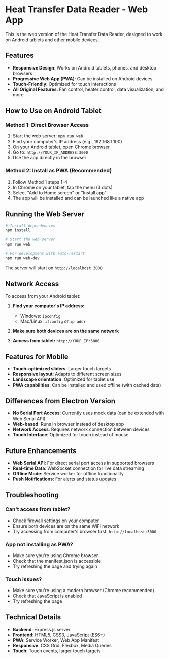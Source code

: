# Heat Transfer Data Reader - Web App

This is the web version of the Heat Transfer Data Reader, designed to work on Android tablets and other mobile devices.

## Features

- **Responsive Design**: Works on Android tablets, phones, and desktop browsers
- **Progressive Web App (PWA)**: Can be installed on Android devices
- **Touch-Friendly**: Optimized for touch interactions
- **All Original Features**: Fan control, heater control, data visualization, and more

## How to Use on Android Tablet

### Method 1: Direct Browser Access
1. Start the web server: `npm run web`
2. Find your computer's IP address (e.g., 192.168.1.100)
3. On your Android tablet, open Chrome browser
4. Go to: `http://YOUR_IP_ADDRESS:3000`
5. Use the app directly in the browser

### Method 2: Install as PWA (Recommended)
1. Follow Method 1 steps 1-4
2. In Chrome on your tablet, tap the menu (3 dots)
3. Select "Add to Home screen" or "Install app"
4. The app will be installed and can be launched like a native app

## Running the Web Server

```bash
# Install dependencies
npm install

# Start the web server
npm run web

# For development with auto-restart
npm run web-dev
```

The server will start on `http://localhost:3000`

## Network Access

To access from your Android tablet:

1. **Find your computer's IP address:**
   - Windows: `ipconfig`
   - Mac/Linux: `ifconfig` or `ip addr`

2. **Make sure both devices are on the same network**

3. **Access from tablet:** `http://YOUR_IP:3000`

## Features for Mobile

- **Touch-optimized sliders**: Larger touch targets
- **Responsive layout**: Adapts to different screen sizes
- **Landscape orientation**: Optimized for tablet use
- **PWA capabilities**: Can be installed and used offline (with cached data)

## Differences from Electron Version

- **No Serial Port Access**: Currently uses mock data (can be extended with Web Serial API)
- **Web-based**: Runs in browser instead of desktop app
- **Network Access**: Requires network connection between devices
- **Touch Interface**: Optimized for touch instead of mouse

## Future Enhancements

- **Web Serial API**: For direct serial port access in supported browsers
- **Real-time Data**: WebSocket connection for live data streaming
- **Offline Mode**: Service worker for offline functionality
- **Push Notifications**: For alerts and status updates

## Troubleshooting

### Can't access from tablet?
- Check firewall settings on your computer
- Ensure both devices are on the same WiFi network
- Try accessing from computer's browser first: `http://localhost:3000`

### App not installing as PWA?
- Make sure you're using Chrome browser
- Check that the manifest.json is accessible
- Try refreshing the page and trying again

### Touch issues?
- Make sure you're using a modern browser (Chrome recommended)
- Check that JavaScript is enabled
- Try refreshing the page

## Technical Details

- **Backend**: Express.js server
- **Frontend**: HTML5, CSS3, JavaScript (ES6+)
- **PWA**: Service Worker, Web App Manifest
- **Responsive**: CSS Grid, Flexbox, Media Queries
- **Touch**: Touch events, larger touch targets




